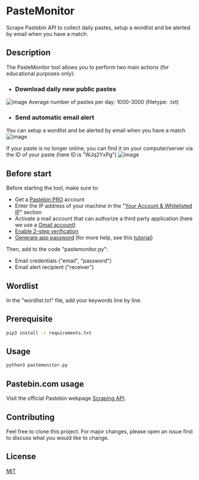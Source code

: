 # PasteMonitor
Scrape Pastebin API to collect daily pastes, setup a wordlist and be alerted by email when you have a match.												 

## Description
The PasteMonitor tool allows you to perform two main actions (for educational purposes only):

- ### Download daily new public pastes
![image](https://user-images.githubusercontent.com/75697623/145390083-e1f8ca14-a0d1-4763-90a7-56634c87f20d.png)
Average number of pastes per day: 1000-3000 (filetype: .txt)

- ### Send automatic email alert
You can setup a wordlist and be alerted by email when you have a match
![image](https://user-images.githubusercontent.com/75697623/145399396-e685c7c2-252b-4266-8f07-8934fab935d5.png)

If your paste is no longer online, you can find it on your computer/server via the ID of your paste (here ID is "WJq2YxPg")
![image](https://user-images.githubusercontent.com/75697623/145396434-d3db83c0-4c43-4c6f-a8e1-9a57f063db25.png)

## Before start

Before starting the tool, make sure to:
- Get a [Pastebin PRO](https://pastebin.com/pro) account
- Enter the IP address of your machine in the "[Your Account & Whitelisted IP](https://pastebin.com/doc_scraping_api)" section
- Activate a mail account that can authorize a third party application (here we use a [Gmail account](https://www.google.com/intl/fr/gmail/about/))
- [Enable 2-step verification](https://myaccount.google.com/u/2/signinoptions/two-step-verification)
- [Generate app password](https://myaccount.google.com/u/2/apppasswords) (for more help, see this [tutorial](https://ljmocic.medium.com/send-an-email-using-python-and-gmail-4ebc980eae9b))

Then, add to the code "pastemonitor.py":
- Email credentials ("email", "password")
- Email alert recipient ("receiver")

## Wordlist
In the "wordlist.txt" file, add your keywords line by line.

## Prerequisite

```bash
pip3 install -r requirements.txt
```

## Usage

```bash
python3 pastemonitor.py
```

 ## Pastebin.com usage
 Visit the official Pastebin webpage [Scraping API](https://pastebin.com/doc_scraping_api).

## Contributing
Feel free to clone this project. For major changes, please open an issue first to discuss what you would like to change.

## License
[MIT](https://choosealicense.com/licenses/mit/)
